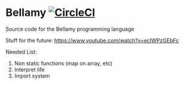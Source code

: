 # Bellamy [![CircleCI](https://circleci.com/gh/pjo336/bellamy.svg?style=svg&circle-token=166191dcc58409e05a4b8adefa5d7859ade90459)](https://circleci.com/gh/pjo336/bellamy)
Source code for the Bellamy programming language


Stuff for the future:
https://www.youtube.com/watch?v=ecIWPzGEbFc


Needed List:
1. Non static functions (map on array, etc)
2. Interpret life
3. Import system
